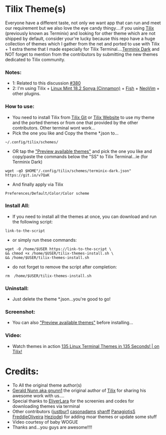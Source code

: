 # Tilix Theme(s)
Everyone have a different taste, not only we want app that can run and meet our requirement but we also love the eye candy thingy....if you using [Tilix](https://github.com/gnunn1/tilix) (previously known as Terminix) and looking for other theme which are not shipped by default, consider your're lucky because this repo have a huge collection of themes which I gather from the net and ported to use with Tilix + 1 extra theme that I made especially for Tilix Terminal....[Terminix Dark](https://github.com/storm119/Tilix-Themes/blob/master/Themes/terminix-dark.json) and NOT forget to mention from the contributors by submitting the new themes dedicated to Tilix community.

### Notes:
* 1: Related to this discussion [#380](https://github.com/gnunn1/terminix/issues/380)
* 2: I'm using Tilix + [Linux Mint 18.2 Sonya (Cinnamon)](https://www.linuxmint.com/) + [Fish](https://github.com/fish-shell/fish-shell) + [NeoVim](https://github.com/neovim/neovim) + other plugins.



### How to use:
* You need to install Tilix from [Tilix Git](https://github.com/gnunn1/tilix) or [Tilix Website](https://gnunn1.github.io/tilix-web/) to use my theme and the ported themes or from one that provided by the other contributors. Other terminal wont work...
* Pick the one you like and Copy the theme *.json to...
```
~/.config/tilix/schemes/
```
* OR tap the ["Preview available themes"](Themes.md) and pick the one you like and copy/paste the commands below the "SS" to Tilix Terminal...ie (for Terminix Dark)
```
wget -qO $HOME"/.config/tilix/schemes/terminix-dark.json" https://git.io/v7QaK
```
* And finally apply via Tilix
```
Preferences/Default/Color/Color scheme
```


### Install All:
* If you need to install all the themes at once, you can download and run the following script:
```
link-to-the-script
```
* or simply run these commands:
```
wget -O /home/$USER https://link-to-the-script \
&& chmod +x /home/$USER/tilix-themes-install.sh \
&& /home/$USER/tilix-themes-install.sh
```

* do not forget to remove the script after completion:
```
rm  /home/$USER/tilix-themes-install.sh
```


### Uninstall:
* Just delete the theme *.json...you're good to go!


### Screenshot:
* You can also ["Preview available themes"](Themes.md) before installing... 


### Video:
* Watch themes in action [135 Linux Terminal Themes in 135 Seconds! | on Tilix! ](https://www.youtube.com/watch?v=GKyHf7byvlY)


# Credits:
* To All the original theme author(s)
* [Gerald Nunn aka gnunn1](https://github.com/gnunn1) the original author of [Tilix](https://github.com/gnunn1/tilix) for sharing his awesome work with us....
* Special thanks to [EliverLara](https://github.com/EliverLara) for the screenies and codes for downloading themes via terminal
* Other contributors ([justbur1](https://github.com/justbur) [casonadams](https://github.com/casonadams) [shanff](https://github.com/shanff) [PanagiotisS](https://github.com/shanff) [FreddieOliveira](https://github.com/FreddieOliveira) [Heziode](https://github.com/Heziode)) for adding moar themes or update some stuff
* Video courtesy of baby WOGUE
* Thanks and...you guys are awesome!!!!
